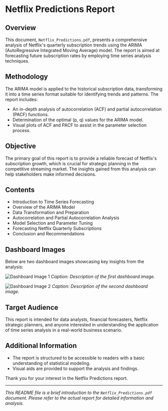 # Netflix Predictions Report

## Overview
This document, `Netflix_Predictions.pdf`, presents a comprehensive analysis of Netflix's quarterly subscription trends using the ARIMA (AutoRegressive Integrated Moving Average) model. The report is aimed at forecasting future subscription rates by employing time series analysis techniques.

## Methodology
The ARIMA model is applied to the historical subscription data, transforming it into a time series format suitable for identifying trends and patterns. The report includes:

- An in-depth analysis of autocorrelation (ACF) and partial autocorrelation (PACF) functions.
- Determination of the optimal (p, q) values for the ARIMA model.
- Visual plots of ACF and PACF to assist in the parameter selection process.

## Objective
The primary goal of this report is to provide a reliable forecast of Netflix's subscription growth, which is crucial for strategic planning in the competitive streaming market. The insights gained from this analysis can help stakeholders make informed decisions.

## Contents
- Introduction to Time Series Forecasting
- Overview of the ARIMA Model
- Data Transformation and Preparation
- Autocorrelation and Partial Autocorrelation Analysis
- Model Selection and Parameter Tuning
- Forecasting Netflix Quarterly Subscriptions
- Conclusion and Recommendations

## Dashboard Images
Below are two dashboard images showcasing key insights from the analysis:

![Dashboard Image 1](/assets/Dashboard.png)
*Caption: Description of the first dashboard image.*

![Dashboard Image 2](dashboard_image_2.png)
*Caption: Description of the second dashboard image.*

## Target Audience
This report is intended for data analysts, financial forecasters, Netflix strategic planners, and anyone interested in understanding the application of time series analysis in a real-world business scenario.

## Additional Information
- The report is structured to be accessible to readers with a basic understanding of statistical modeling.
- Visual aids are provided to support the analysis and findings.


Thank you for your interest in the Netflix Predictions report.

---

*This README file is a brief introduction to the `Netflix_Predictions.pdf` document. Please refer to the actual report for detailed information and analysis.*

